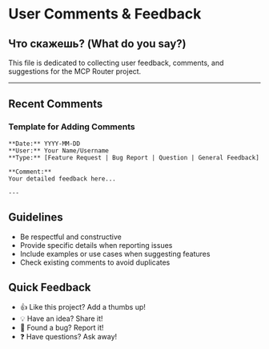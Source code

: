 # User Comments & Feedback

## Что скажешь? (What do you say?)

This file is dedicated to collecting user feedback, comments, and suggestions for the MCP Router project.

---

## Recent Comments

<!-- Users can add their comments below this line -->

### Template for Adding Comments

```
**Date:** YYYY-MM-DD
**User:** Your Name/Username
**Type:** [Feature Request | Bug Report | Question | General Feedback]

**Comment:**
Your detailed feedback here...

---
```

## Guidelines

- Be respectful and constructive
- Provide specific details when reporting issues
- Include examples or use cases when suggesting features
- Check existing comments to avoid duplicates

## Quick Feedback

- 👍 Like this project? Add a thumbs up!
- 💡 Have an idea? Share it!
- 🐛 Found a bug? Report it!
- ❓ Have questions? Ask away!
